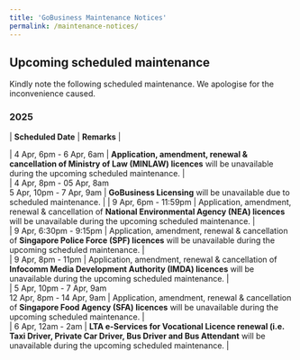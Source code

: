 ```yaml
---
title: 'GoBusiness Maintenance Notices'
permalink: /maintenance-notices/
---
```


## Upcoming scheduled maintenance

Kindly note the following scheduled maintenance. We apologise for the inconvenience caused. 


### 2025 

| **Scheduled Date** | **Remarks** |  


| 4 Apr, 6pm - 6 Apr, 6am | **Application, amendment, renewal & cancellation of Ministry of Law (MINLAW) licences** will be unavailable during the upcoming scheduled maintenance. |   
| 4 Apr, 8pm - 05 Apr, 8am<br>5 Apr, 10pm - 7 Apr, 9am | **GoBusiness Licensing** will be unavailable due to scheduled maintenance. | 
| 9 Apr, 6pm - 11:59pm | Application, amendment, renewal & cancellation of **National Environmental Agency (NEA) licences** will be unavailable during the upcoming scheduled maintenance. |         
| 9 Apr, 6:30pm - 9:15pm | Application, amendment, renewal & cancellation of **Singapore Police Force (SPF) licences** will be unavailable during the upcoming scheduled maintenance. |       
| 9 Apr, 8pm - 11pm | Application, amendment, renewal & cancellation of **Infocomm Media Development Authority (IMDA) licences** will be unavailable during the upcoming scheduled maintenance. |        
| 5 Apr, 10pm - 7 Apr, 9am<br>12 Apr, 8pm - 14 Apr, 9am | Application, amendment, renewal & cancellation of **Singapore Food Agency (SFA) licences** will be unavailable during the upcoming scheduled maintenance. |         
| 6 Apr, 12am - 2am | **LTA e-Services for Vocational Licence renewal (i.e. Taxi Driver, Private Car Driver, Bus Driver and Bus Attendant** will be unavailable during the upcoming scheduled maintenance. |      



<script src="/jquery/jquery.min.js"></script> <script src="/jquery/resize-tables.js"></script>
